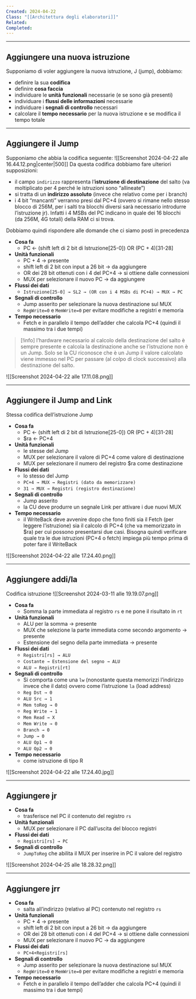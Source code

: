 ```yaml
---
Created: 2024-04-22
Class: "[[Architettura degli elaboratori]]"
Related: 
Completed:
---
```

---
## Aggiungere una nuova istruzione
Supponiamo di voler aggiungere la nuova istruzione, J (jump), dobbiamo:
- definire la sua **codifica**
- definire **cosa faccia**
- individuare le **unità funzionali** necessarie (e se sono già presenti)
- individuare i **flussi delle informazioni** necessarie
- individuare i **segnali di controllo** necessari
- calcolare il **tempo necessario** per la nuova istruzione e se modifica il tempo totale

---
## Aggiungere il Jump
Supponiamo che abbia la codifica seguente:
![[Screenshot 2024-04-22 alle 16.44.12.png|center|500]]
Da questa codifica dobbiamo fare ulteriori supposizioni:
- il campo `indirizzo` rappresenta l’**istruzione di destinazione** del salto (va moltiplicato per 4 perché le istruzioni sono “allineate”)
- si tratta di un  **indirizzo assoluto** (invece che relativo come per i branch)
- i 4 bit “mancanti” verranno presi dal PC+4 (ovvero si rimane nello stesso blocco di 256M, per i salti tra blocchi diversi sarà necessario introdurre l’istruzione jr). Infatti i 4 MSBs del PC indicano in quale dei 16 blocchi (da 256M, 4G totali) della RAM ci si trova.

Dobbiamo quindi rispondere alle domande che ci siamo posti in precedenza
- **Cosa fa**
	- PC ← (shift left di 2 bit di Istruzione\[25-0]) OR (PC + 4)\[31-28]
- **Unità funzionali**
	- PC + 4 → presente
	- shift left di 2 bit con input a 26 bit → da aggiungere
	- OR dei 28 bit ottenuti con i 4 del PC+4 → si ottiene dalle connessioni
	- MUX per selezionare  il nuovo PC → da aggiungere
- **Flussi dei dati**
	- `Istruzione[25-0] → SL2 → (OR con i 4 MSBs di PC+4) → MUX → PC`
- **Segnali di controllo**
	- Jump asserito per selezionare la nuova destinazione sul MUX
	- `RegWrite=0` e `MemWrite=0` per evitare modifiche a registri e memoria
- **Tempo necessario**
	- Fetch e in parallelo il tempo dell’adder che calcola PC+4 (quindi il massimo tra i due tempi)

>[!info]
>l’hardware necessario al calcolo della destinazione del salto è sempre presente e calcola la destinazione anche se l’istruzione non è un Jump. Solo se la CU riconosce che è un Jump il valore calcolato viene immesso nel PC per passare (al colpo di clock successivo) alla destinazione del salto.

![[Screenshot 2024-04-22 alle 17.11.08.png]]

---
## Aggiungere il Jump and Link
Stessa codifica dell’istruzione Jump
- **Cosa fa**
	- PC ← (shift left di 2 bit di Istruzione\[25-0]) OR (PC + 4)\[31-28]
	- $ra ← PC+4
- **Unità funzionali**
	- le stesse del Jump
	- MUX per selezionare il valore di PC+4 come valore di destinazione
	- MUX per selezionare il numero del registro $ra come destinazione
- **Flussi dei dati**
	- lo stesso del Jump
	- `PC+4 → MUX → Registri (dato da memorizzare)`
	- `31 → MUX → Registri (registro destinazione)`
- **Segnali di controllo**
	- Jump asserito
	- la CU deve produrre un segnale Link per attivare i due nuovi MUX
- **Tempo necessario**
	- il WriteBack deve avvenire dopo che fono finiti sia il Fetch (per leggere l’istruzione) sia il calcolo di PC+4 (che va memorizzato in $ra) per cui possono presentarsi due casi. Bisogna quindi verificare quale tra le due istruzioni (PC+4 o fetch) impiega più tempo prima di poter fare il WriteBack

![[Screenshot 2024-04-22 alle 17.24.40.png]]

---
## Aggiungere addi/la
Codifica istruzione
![[Screenshot 2024-03-11 alle 19.19.07.png]]

- **Cosa fa**
	- Somma la parte immediata al registro `rs` e ne pone il risultato in `rt`
- **Unità funzionali**
	- ALU per la somma → presente
	- MUX che selezione la parte immediata come secondo argomento → presente
	- Estensione del segno della parte immediata → presente
- **Flussi dei dati**
	- `Registri[rs] → ALU`
	- `Costante → Estensione del segno → ALU`
	- `ALU → Registri[rt]`
- **Segnali di controllo**
	- Si comporta come una `lw` (nonostante questa memorizzi l’indirizzo invece che il dato) ovvero come l’istruzione `la` (load address)
	- `Reg Dst → 0`
	- `ALU Src → 1`
	- `Mem toReg → 0`
	- `Reg Write → 1`
	- `Mem Read → X`
	- `Mem Write → 0`
	- `Branch → 0`
	- `Jump → 0`
	- `ALU Op1 → 0`
	- `ALU Op2 → 0`
- **Tempo necessario**
	- come istruzione di tipo R

![[Screenshot 2024-04-22 alle 17.24.40.jpg]]

---
## Aggiungere jr
- **Cosa fa**
	- trasferisce nel PC il contenuto del registro `rs`
- **Unità funzionali**
	- MUX per selezionare il PC dall’uscita del blocco registri
- **Flussi dei dati**
	- `Registri[rs] → PC`
- **Segnali di controllo**
	- `JumpToReg` che abilita il MUX per inserire in PC il valore del registro

![[Screenshot 2024-04-25 alle 18.28.32.png]]

---
## Aggiungere jrr
- **Cosa fa**
	- salta all’indirizzo (relativo al PC) contenuto nel registro `rs`
- **Unità funzionali**
	- PC + 4 → presente
	- shift left di 2 bit con input a 26 bit → da aggiungere
	- OR dei 28 bit ottenuti con i 4 del PC+4 → si ottiene dalle connessioni
	- MUX per selezionare  il nuovo PC → da aggiungere
- **Flussi dei dati**
	- `PC+4+Registri[rs]`
- **Segnali di controllo**
	- Jump asserito per selezionare la nuova destinazione sul MUX
	- `RegWrite=0` e `MemWrite=0` per evitare modifiche a registri e memoria
- **Tempo necessario**
	- Fetch e in parallelo il tempo dell’adder che calcola PC+4 (quindi il massimo tra i due tempi)